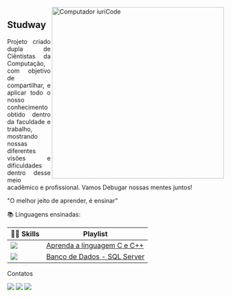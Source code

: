 <img src="https://raw.githubusercontent.com/MicaelliMedeiros/micaellimedeiros/master/image/computer-illustration.png" min-width="400px" max-width="400px" width="400px" align="right" alt="Computador iuriCode">
<h2>Studway</h2>

<p align="justify"> 
  Projeto criado dupla de Ciêntistas da Computação, com objetivo de compartilhar, e aplicar todo o nosso conhecimento obtido dentro da faculdade e trabalho, mostrando nossas diferentes visões e dificuldades dentro desse meio acadêmico e profissional. 
Vamos Debugar nossas mentes juntos!
</p>
<p align="left"> 
 "O melhor jeito de aprender, é ensinar"
</p>
<p align="left"> 
 📚 Linguagens ensinadas:
</p>

🧑‍💻 Skills | Playlist
------------ | -------------
<img align="justify" src="https://img.shields.io/badge/C%2B%2B-00599C?style=flat-square&logo=c%2B%2B&logoColor=white"/>| [Aprenda a linguagem C e C++](https://youtube.com/playlist?list=PLPi2jprGhwsJLS757JD-zaqQkfVSo0WaM)
<img src="https://img.shields.io/badge/Microsoft_SQL_Server-CC2927?style=flat-square&logo=microsoft-sql-server&logoColor=white"/>| [Banco de Dados - SQL Server](https://youtube.com/playlist?list=PLPi2jprGhwsJlubQ94xCAg3gXzsPtwzyM)

<p>Contatos</p>
<p align="left">
  <a href="#" alt="Gmail">
  <img src="https://img.shields.io/badge/Microsoft_Outlook-0078D4?style=flat-square&logo=microsoft-outlook&logoColor=white&link=Linkk" /></a>

  <a href="#" alt="Linkedin">
  <img src="https://img.shields.io/badge/-Linkedin-0e76a8?style=flat-square&logo=Linkedin&logoColor=white&link=LINK-DO-SEU-LINKEDIN" /></a>

  <a href="#" alt="Instagram">
  <img src="https://img.shields.io/badge/-Instagram-DF0174?style=flat-square&labelColor=DF0174&logo=instagram&logoColor=white&link=LINK-DO-SEU-INSTAGRAM"/></a>
</p>  
